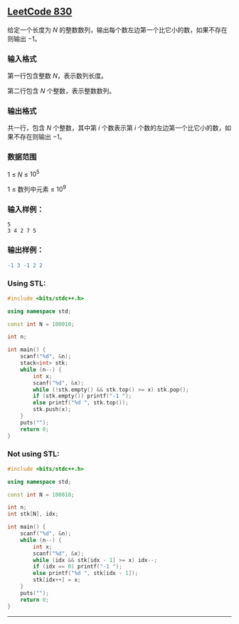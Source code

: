 ## [LeetCode 830](https://www.acwing.com/problem/content/832/)

给定一个长度为 $N$ 的整数数列，输出每个数左边第一个比它小的数，如果不存在则输出 −1。

### **输入格式**

第一行包含整数 $N$，表示数列长度。

第二行包含 $N$ 个整数，表示整数数列。

### **输出格式**

共一行，包含 $N$ 个整数，其中第 $i$ 个数表示第 $i$ 个数的左边第一个比它小的数，如果不存在则输出 −1。

### **数据范围**

$1$ ≤ $N$ ≤ $10^5$

1 ≤ 数列中元素 ≤ $10^9$

### **输入样例：**

```
5
3 4 2 7 5
```

### **输出样例：**

```diff
-1 3 -1 2 2
```

### Using STL:

```cpp
#include <bits/stdc++.h>

using namespace std;

const int N = 100010;

int n;

int main() {
    scanf("%d", &n);
    stack<int> stk;
    while (n--) {
        int x;
        scanf("%d", &x);
        while (!stk.empty() && stk.top() >= x) stk.pop();
        if (stk.empty()) printf("-1 ");
        else printf("%d ", stk.top());
        stk.push(x);
    }
    puts("");
    return 0;
}
```

### Not using STL:

```cpp
#include <bits/stdc++.h>

using namespace std;

const int N = 100010;

int n;
int stk[N], idx;

int main() {
    scanf("%d", &n);
    while (n--) {
        int x;
        scanf("%d", &x);
        while (idx && stk[idx - 1] >= x) idx--;
        if (idx == 0) printf("-1 ");
        else printf("%d ", stk[idx - 1]);
        stk[idx++] = x;
    }
    puts("");
    return 0;
}
```

---